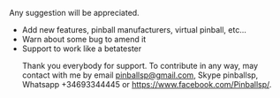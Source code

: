 
Any suggestion will be appreciated.

<ul>
<li>Add new features, pinball manufacturers, virtual pinball, etc...</li>
<li>Warn about some bug to amend it</li>
<li>Support to work like a betatester</li>

Thank you everybody for support.
To contribute in any way, may contact with me by email pinballsp@gmail.com, Skype pinballsp, Whatsapp +34693344445 or https://www.facebook.com/Pinballsp/.
